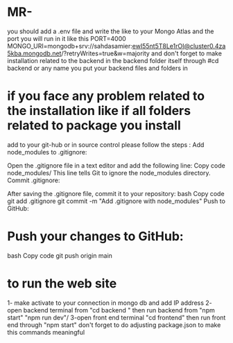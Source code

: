 # MR-
you should add a .env file and write the like to your Mongo Atlas and the port you will run in it 
like this 
PORT=4000
MONGO_URI=mongodb+srv://sahdasamier:ewI55nt5T8Le1rOI@cluster0.4za5kba.mongodb.net/?retryWrites=true&w=majority
and don't forget to make installation related to the backend in the backend folder itself 
through 
#cd backend or any name you put your backend files and folders in 



# if you face any problem related to the installation like if all folders related to package you install 
add to your git-hub or in source control please follow the steps : 
Add node_modules to .gitignore:

Open the .gitignore file in a text editor and add the following line:
Copy code
node_modules/
This line tells Git to ignore the node_modules directory.
Commit .gitignore:

After saving the .gitignore file, commit it to your repository:
bash
Copy code
git add .gitignore
git commit -m "Add .gitignore with node_modules"
Push to GitHub:

# Push your changes to GitHub:
bash
Copy code
git push origin main

# to run the web site 
1- make activate to your connection in mongo db and add IP address 
2- open backend terminal from "cd backend " then run backend from "npm start" "npm run dev"/ 
3-open front end terminal "cd frontend" then run front end through "npm start"
don't forget to do adjusting package.json to make this commands meaningful 

